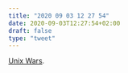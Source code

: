 ```yaml
---
title: "2020 09 03 12 27 54"
date: 2020-09-03T12:27:54+02:00
draft: false
type: "tweet"
---
```

[Unix Wars](https://www.livinginternet.com/i/iw_unix_war.htm).
